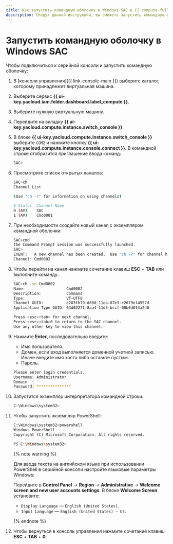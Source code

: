 ```yaml
---
title: Как запустить командную оболочку в Windows SAC в {{ compute-full-name }}
description: Следуя данной инструкции, вы сможете запустить командную оболочку в Windows SAC в {{ compute-full-name }}.
---
```


# Запустить командную оболочку в Windows SAC

Чтобы подключиться к серийной консоли и запустить командную оболочку:

1. В [консоли управления]({{ link-console-main }}) выберите каталог, которому принадлежит виртуальная машина.
1. Выберите сервис **{{ ui-key.yacloud.iam.folder.dashboard.label_compute }}**.
1. Выберите нужную виртуальную машину.
1. Перейдите на вкладку **{{ ui-key.yacloud.compute.instance.switch_console }}**.
1. В блоке **{{ ui-key.yacloud.compute.instance.switch_console }}** выберите `COM2` и нажмите кнопку **{{ ui-key.yacloud.compute.instance.console.connect }}**. В командной строке отобразится приглашение ввода команд:

    ```bash
    SAC>
    ```

1. Просмотрите список открытых каналов:

    ```bash
    SAC>ch
    Channel List

    (Use "ch -?" for information on using channels)

    # Status  Channel Name
    0 (AV)    SAC
    1 (AV)    Cmd0001
    ```

1. При необходимости создайте новый канал с экземпляром командной оболочки:

    ```bash
    SAC>cmd
    The Command Prompt session was successfully launched.
    SAC>
    EVENT:   A new channel has been created.  Use "ch -?" for channel help.
    Channel: Cmd0002
    ```

1. Чтобы перейти на канал нажмите сочетание клавиш **ESC** + **TAB** или выполните команду:

    ```bash
    SAC>ch -sn Cmd0002
    Name:                  Cmd0002
    Description:           Command
    Type:                  VT-UTF8
    Channel GUID:          e203fb79-d80d-11ea-87e3-c2679e14957d
    Application Type GUID: 63d02271-8aa4-11d5-bccf-00b0d014a2d0

    Press <esc><tab> for next channel.
    Press <esc><tab>0 to return to the SAC channel.
    Use any other key to view this channel.
    ```

1. Нажмите **Enter**, последовательно введите:
    - Имя пользователя.
    - Домен, если вход выполняется доменной учетной записью. Иначе введите имя хоста либо оставьте пустым.
    - Пароль.

    ```bash
    Please enter login credentials.
    Username: Administrator
    Domain  :
    Password: ***************
    ```

1. Запустится экземпляр интерпретатора командной строки:

    ```bash
    C:\Windows\system32>
    ```

1. Чтобы запустить экземпляр PowerShell:

    ```bash
    C:\Windows\system32>powershell
    Windows PowerShell
    Copyright (C) Microsoft Corporation. All rights reserved.

    PS C:\Windows\system32>
    ```

    {% note warning %}

    Для ввода текста на английском языке при использовании PowerShell в серийной консоли настройте языковые параметры Windows:

    Перейдите в **Control Panel** → **Region** → **Administrative** → **Welcome screen and new user accounts settings**. В блоке **Welcome Screen** установите:
    * `Display Language` — `English (United States)`.
    * `Input Language` — `English (United States) — US`.

    {% endnote %}

1. Чтобы вернуться в консоль управления нажмите сочетание клавиш **ESC** + **TAB** + **0**.
